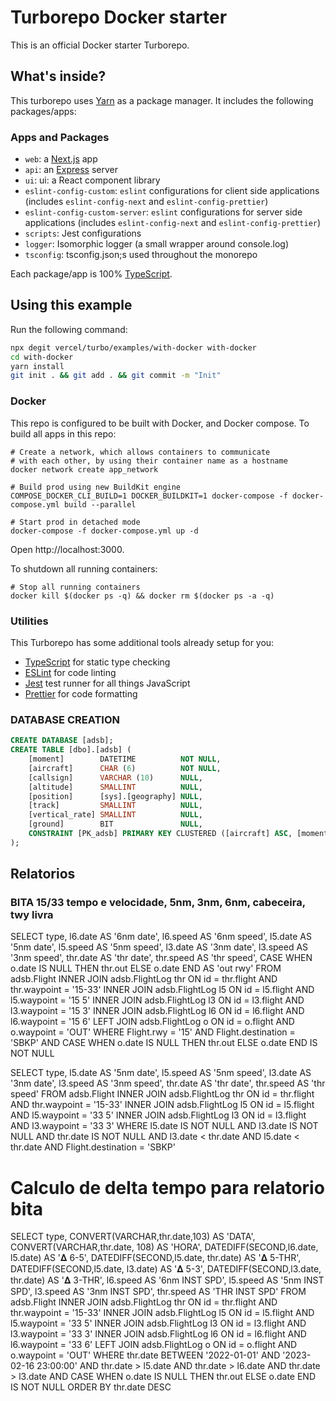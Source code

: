 # Turborepo Docker starter

This is an official Docker starter Turborepo.

## What's inside?

This turborepo uses [Yarn](https://classic.yarnpkg.com/lang/en/) as a package manager. It includes the following packages/apps:

### Apps and Packages

- `web`: a [Next.js](https://nextjs.org/) app
- `api`: an [Express](https://expressjs.com/) server
- `ui`: ui: a React component library
- `eslint-config-custom`: `eslint` configurations for client side applications (includes `eslint-config-next` and `eslint-config-prettier`)
- `eslint-config-custom-server`: `eslint` configurations for server side applications (includes `eslint-config-next` and `eslint-config-prettier`)
- `scripts`: Jest configurations
- `logger`: Isomorphic logger (a small wrapper around console.log)
- `tsconfig`: tsconfig.json;s used throughout the monorepo

Each package/app is 100% [TypeScript](https://www.typescriptlang.org/).

## Using this example

Run the following command:

```sh
npx degit vercel/turbo/examples/with-docker with-docker
cd with-docker
yarn install
git init . && git add . && git commit -m "Init"
```

### Docker

This repo is configured to be built with Docker, and Docker compose. To build all apps in this repo:

```
# Create a network, which allows containers to communicate
# with each other, by using their container name as a hostname
docker network create app_network

# Build prod using new BuildKit engine
COMPOSE_DOCKER_CLI_BUILD=1 DOCKER_BUILDKIT=1 docker-compose -f docker-compose.yml build --parallel

# Start prod in detached mode
docker-compose -f docker-compose.yml up -d
```

Open http://localhost:3000.

To shutdown all running containers:

```
# Stop all running containers
docker kill $(docker ps -q) && docker rm $(docker ps -a -q)
```

### Utilities

This Turborepo has some additional tools already setup for you:

- [TypeScript](https://www.typescriptlang.org/) for static type checking
- [ESLint](https://eslint.org/) for code linting
- [Jest](https://jestjs.io) test runner for all things JavaScript
- [Prettier](https://prettier.io) for code formatting


### DATABASE CREATION

```sql
CREATE DATABASE [adsb];
CREATE TABLE [dbo].[adsb] (
    [moment]        DATETIME          NOT NULL,
    [aircraft]      CHAR (6)          NOT NULL,
    [callsign]      VARCHAR (10)      NULL,
    [altitude]      SMALLINT          NULL,
    [position]      [sys].[geography] NULL,
    [track]         SMALLINT          NULL,
    [vertical_rate] SMALLINT          NULL,
    [ground]        BIT               NULL,
    CONSTRAINT [PK_adsb] PRIMARY KEY CLUSTERED ([aircraft] ASC, [moment] ASC)
);

```


## Relatorios

### BITA 15/33 tempo e velocidade, 5nm, 3nm, 6nm, cabeceira, twy livra
SELECT 
  type,
  l6.date AS '6nm date',
  l6.speed AS '6nm speed',
  l5.date AS '5nm date',
  l5.speed AS '5nm speed',
  l3.date AS '3nm date',
  l3.speed AS '3nm speed',
  thr.date AS 'thr date',
  thr.speed AS 'thr speed',
  CASE  WHEN o.date IS NULL THEN thr.out ELSE o.date END AS 'out rwy'
FROM adsb.Flight
INNER JOIN adsb.FlightLog thr ON id = thr.flight AND thr.waypoint = '15-33'
INNER JOIN adsb.FlightLog l5 ON id = l5.flight AND l5.waypoint = '15 5'
INNER JOIN adsb.FlightLog l3 ON id = l3.flight AND l3.waypoint = '15 3'
INNER JOIN adsb.FlightLog l6 ON id = l6.flight AND l6.waypoint = '15 6'
LEFT JOIN adsb.FlightLog o ON id = o.flight AND o.waypoint = 'OUT'
WHERE Flight.rwy = '15' 
AND Flight.destination = 'SBKP'
AND CASE  WHEN o.date IS NULL THEN thr.out ELSE o.date END IS NOT NULL


SELECT 
  type,
  l5.date AS '5nm date',
  l5.speed AS '5nm speed',
  l3.date AS '3nm date',
  l3.speed AS '3nm speed',
  thr.date AS 'thr date',
  thr.speed AS 'thr speed'
FROM adsb.Flight
INNER JOIN adsb.FlightLog thr ON id = thr.flight AND thr.waypoint = '15-33'
INNER JOIN adsb.FlightLog l5 ON id = l5.flight AND l5.waypoint = '33 5'
INNER JOIN adsb.FlightLog l3 ON id = l3.flight AND l3.waypoint = '33 3'
WHERE l5.date IS NOT NULL AND l3.date IS NOT NULL AND thr.date IS NOT NULL 
AND l3.date < thr.date AND l5.date < thr.date
AND Flight.destination = 'SBKP'

# Calculo de delta tempo para relatorio bita
SELECT 
  type,
  CONVERT(VARCHAR,thr.date,103) AS 'DATA',
  CONVERT(VARCHAR,thr.date, 108) AS 'HORA',
  DATEDIFF(SECOND,l6.date, l5.date) AS '𝚫 6-5',
  DATEDIFF(SECOND,l5.date, thr.date) AS '𝚫 5-THR',
  DATEDIFF(SECOND,l5.date, l3.date) AS '𝚫 5-3',
  DATEDIFF(SECOND,l3.date, thr.date) AS '𝚫 3-THR',
  l6.speed AS '6nm INST SPD',
  l5.speed AS '5nm INST SPD',
  l3.speed AS '3nm INST SPD',
  thr.speed AS 'THR INST SPD'
FROM adsb.Flight
INNER JOIN adsb.FlightLog thr ON id = thr.flight AND thr.waypoint = '15-33'
INNER JOIN adsb.FlightLog l5 ON id = l5.flight AND l5.waypoint = '33 5'
INNER JOIN adsb.FlightLog l3 ON id = l3.flight AND l3.waypoint = '33 3'
INNER JOIN adsb.FlightLog l6 ON id = l6.flight AND l6.waypoint = '33 6'
LEFT JOIN adsb.FlightLog o ON id = o.flight AND o.waypoint = 'OUT'
WHERE thr.date BETWEEN '2022-01-01' AND '2023-02-16 23:00:00' AND 
thr.date > l5.date AND thr.date > l6.date AND thr.date > l3.date
AND CASE  WHEN o.date IS NULL THEN thr.out ELSE o.date END IS NOT NULL
ORDER BY thr.date DESC